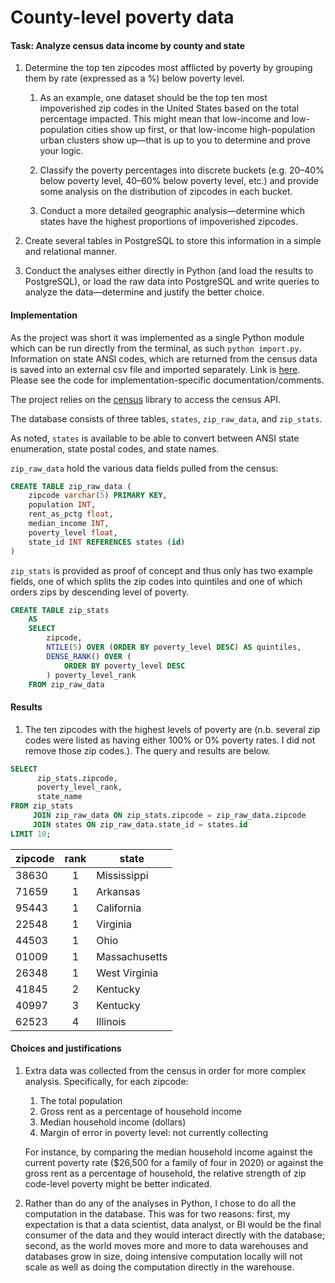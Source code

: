 # County-level poverty data
#### Task: Analyze census data income by county and state

1. Determine the top ten zipcodes most afflicted by poverty by grouping them by rate (expressed as a %) below poverty level.

    1. As an example, one dataset should be the top ten most impoverished zip codes in the United States based on the total percentage impacted. This might mean that low-income and low-population cities show up first, or that low-income high-population urban clusters show up—that is up to you to determine and prove your logic.

    1. Classify the poverty percentages into discrete buckets (e.g. 20–40% below poverty level, 40–60% below poverty level, etc.) and provide some analysis on the distribution of zipcodes in each bucket.

    1. Conduct a more detailed geographic analysis—determine which states have the highest proportions of impoverished zipcodes.

1. Create several tables in PostgreSQL to store this information in a simple and relational manner.

1. Conduct the analyses either directly in Python (and load the results to PostgreSQL), or load the raw data into PostgreSQL and write queries to analyze the data—determine and justify the better choice.

#### Implementation

As the project was short it was implemented as a single Python module which can be run directly from the terminal, as such `python import.py`. Information on state ANSI codes, which are returned from the census data is saved into an external csv file and imported separately. Link is [here](https://www.census.gov/library/reference/code-lists/ansi/ansi-codes-for-states.html). Please see the code for implementation-specific documentation/comments.

The project relies on the [census](https://github.com/datamade/census) library to access the census API.

The database consists of three tables, `states`, `zip_raw_data`, and `zip_stats`. 

As noted, `states` is available to be able to convert between ANSI state enumeration, state postal codes, and state names.

`zip_raw_data` hold the various data fields pulled from the census:

```sql
CREATE TABLE zip_raw_data (
    zipcode varchar(5) PRIMARY KEY,
    population INT,
    rent_as_pctg float,
    median_income INT,
    poverty_level float,
    state_id INT REFERENCES states (id)
)
```

`zip_stats` is provided as proof of concept and thus only has two example fields, one of which splits the zip codes into quintiles and one of which orders zips by descending level of poverty.

```sql
CREATE TABLE zip_stats
    AS
    SELECT
        zipcode,
        NTILE(5) OVER (ORDER BY poverty_level DESC) AS quintiles,
        DENSE_RANK() OVER (
            ORDER BY poverty_level DESC
        ) poverty_level_rank
    FROM zip_raw_data
```



#### Results

1. The ten zipcodes with the highest levels of poverty are (n.b. several zip codes were listed as having either 100% or 0% poverty rates. I did not remove those zip codes.). The query and results are below.

```sql
SELECT
      zip_stats.zipcode, 
      poverty_level_rank, 
      state_name 
FROM zip_stats 
     JOIN zip_raw_data ON zip_stats.zipcode = zip_raw_data.zipcode 
     JOIN states ON zip_raw_data.state_id = states.id
LIMIT 10;
```


|zipcode | rank | state | 
|--------|:----:|-------|
|38630   | 1    | Mississippi |
|71659   | 1    | Arkansas |
|95443   | 1    | California |
|22548   | 1    | Virginia |
|44503   | 1    | Ohio |
|01009   | 1    | Massachusetts |
|26348   | 1    | West Virginia |
|41845   | 2    | Kentucky |
|40997   | 3    | Kentucky |
|62523   | 4    | Illinois |

#### Choices and justifications

1. Extra data was collected from the census in order for more complex analysis. Specifically, for each zipcode: 
    1. The total population
    1. Gross rent as a percentage of household income
    1. Median household income (dollars)
    1. Margin of error in poverty level: not currently collecting  

    For instance, by comparing the median household income against the current poverty rate ($26,500 for a family of four in 2020) or against the gross rent as a percentage of household, the relative strength of zip code-level poverty might be better indicated.

1. Rather than do any of the analyses in Python, I chose to do all the computation in the database. This was for two reasons: first, my expectation is that a data scientist, data analyst, or BI would be the final consumer of the data and they would interact directly with the database; second, as the world moves more and more to data warehouses and databases grow in size, doing intensive computation locally will not scale as well as doing the computation directly in the warehouse.


